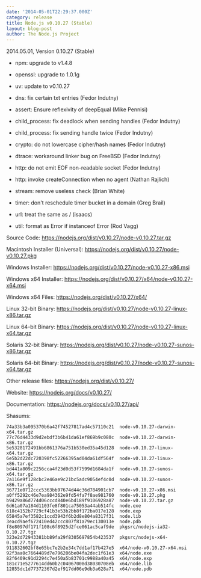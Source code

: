 ```yaml
---
date: '2014-05-01T22:29:37.000Z'
category: release
title: Node.js v0.10.27 (Stable)
layout: blog-post
author: The Node.js Project
---
```


2014.05.01, Version 0.10.27 (Stable)

- npm: upgrade to v1.4.8

- openssl: upgrade to 1.0.1g

- uv: update to v0.10.27

- dns: fix certain txt entries (Fedor Indutny)

- assert: Ensure reflexivity of deepEqual (Mike Pennisi)

- child_process: fix deadlock when sending handles (Fedor Indutny)

- child_process: fix sending handle twice (Fedor Indutny)

- crypto: do not lowercase cipher/hash names (Fedor Indutny)

- dtrace: workaround linker bug on FreeBSD (Fedor Indutny)

- http: do not emit EOF non-readable socket (Fedor Indutny)

- http: invoke createConnection when no agent (Nathan Rajlich)

- stream: remove useless check (Brian White)

- timer: don't reschedule timer bucket in a domain (Greg Brail)

- url: treat the same as / (isaacs)

- util: format as Error if instanceof Error (Rod Vagg)

Source Code: https://nodejs.org/dist/v0.10.27/node-v0.10.27.tar.gz

Macintosh Installer (Universal): https://nodejs.org/dist/v0.10.27/node-v0.10.27.pkg

Windows Installer: https://nodejs.org/dist/v0.10.27/node-v0.10.27-x86.msi

Windows x64 Installer: https://nodejs.org/dist/v0.10.27/x64/node-v0.10.27-x64.msi

Windows x64 Files: https://nodejs.org/dist/v0.10.27/x64/

Linux 32-bit Binary: https://nodejs.org/dist/v0.10.27/node-v0.10.27-linux-x86.tar.gz

Linux 64-bit Binary: https://nodejs.org/dist/v0.10.27/node-v0.10.27-linux-x64.tar.gz

Solaris 32-bit Binary: https://nodejs.org/dist/v0.10.27/node-v0.10.27-sunos-x86.tar.gz

Solaris 64-bit Binary: https://nodejs.org/dist/v0.10.27/node-v0.10.27-sunos-x64.tar.gz

Other release files: https://nodejs.org/dist/v0.10.27/

Website: https://nodejs.org/docs/v0.10.27/

Documentation: https://nodejs.org/docs/v0.10.27/api/

Shasums:

```
74a33b3a095370b6a42f74527817ad4c57110c21  node-v0.10.27-darwin-x64.tar.gz
77c76d4433d9d2ebdf3b6b41da61ef869b9c080c  node-v0.10.27-darwin-x86.tar.gz
5e5328172491bb6861376a751b530ed35a45d128  node-v0.10.27-linux-x64.tar.gz
6e5b2d22dc720398fc52266395ad04da61df564f  node-v0.10.27-linux-x86.tar.gz
bd441a809c2256cca4f23d0d53f7599d1684da1f  node-v0.10.27-sunos-x64.tar.gz
7a116e9f128cbc2e46ae9c21bc5adc9054ef4c0d  node-v0.10.27-sunos-x86.tar.gz
36771e0712ccc5363bb97674d44c36d784901cb7  node-v0.10.27-x86.msi
a0ff5292c46e7ea984362e9fd54fa7f8ae981760  node-v0.10.27.pkg
b9429a86d774d06cccd840e6bd189f9106928a87  node-v0.10.27.tar.gz
6d61a07a184d1103fe8f801ca75053a44ab514fc  node.exe
618c4152b7729cf41b3e53b2bb8f172ba017e128  node.exp
65845a7ef3582c1ccd3943f6b2d8e804a8317f31  node.lib
3eacd9aef672410ed42ccc807f81a79ec130013e  node.pdb
f8e8097df171f108c6f8925d2fce061ac5caf9de  pkgsrc/nodejs-ia32-0.10.27.tgz
323e2d72943381bb89fa29f8305697854b423537  pkgsrc/nodejs-x64-0.10.27.tgz
911832602bf8e65bc7e2b2e34c7dd1af17b427e5  x64/node-v0.10.27-x64.msi
92f3aa0c7664489d7e796206be04fa2dec1f61e3  x64/node.exe
82f6409c91d2294c7e450a5b83701c9988a40a45  x64/node.exp
181c71e5277614dd60b2c04067008d38030708eb  x64/node.lib
12855dc1d77372367d2ef917dd06e9db3a628a71  x64/node.pdb
```
